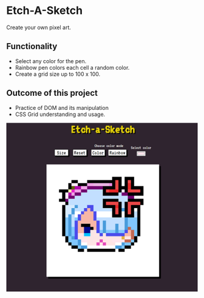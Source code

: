 # Etch-A-Sketch

Create your own pixel art.

## Functionality

- Select any color for the pen.
- Rainbow pen colors each cell a random color.
- Create a grid size up to 100 x 100.

## Outcome of this project

- Practice of DOM and its manipulation
- CSS Grid understanding and usage.

![](./Screenshot.png)
